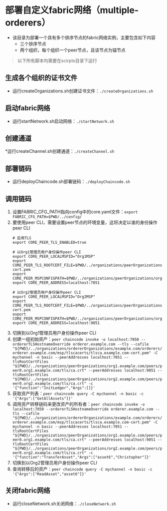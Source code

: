 # 部署自定义fabric网络（multiple-orderers）
* 该目录为部署一个具有多个排序节点的fabric网络实例，主要包含如下内容
  * 三个排序节点
  * 两个组织，每个组织一个peer节点，且该节点为锚节点

> 以下所有脚本均需要在scirpts目录下运行

## 生成各个组织的证书文件
* 运行createOrganizations.sh创建证书文件：`./createOrganizations.sh`

## 启动fabric网络
* 运行startNetwork.sh启动网络：`./startNetwork.sh`

## 创建通道
*运行createChannel.sh创建通道：`./createChannel.sh`

## 部署链码
* 运行deployChaincode.sh部署链码：`./deployChaincode.sh`

## 调用链码
1. 设置FABRIC_CFG_PATH指向config中的core.yaml文件：`export FABRIC_CFG_PATH=$PWD/../config/`
2. 要使用peer CLI，需要设置peer节点的环境变量，这将决定以谁的身份操作peer CLI
    ```shell
    # 启用TLS
    export CORE_PEER_TLS_ENABLED=true

    # 以Org1管理员用户身份操作peer CLI
    export CORE_PEER_LOCALMSPID="Org1MSP"
    export CORE_PEER_TLS_ROOTCERT_FILE=$PWD/../organizations/peerOrganizations/org1.example.com/tlsca/tlsca.org1.example.com-cert.pem
    export CORE_PEER_MSPCONFIGPATH=$PWD/../organizations/peerOrganizations/org1.example.com/users/Admin@org1.example.com/msp
    export CORE_PEER_ADDRESS=localhost:7051
    
    # 以Org2管理员用户身份操作peer CLI
    export CORE_PEER_LOCALMSPID="Org2MSP"
    export CORE_PEER_TLS_ROOTCERT_FILE=$PWD/../organizations/peerOrganizations/org2.example.com/tlsca/tlsca.org2.example.com-cert.pem
    export CORE_PEER_MSPCONFIGPATH=$PWD/../organizations/peerOrganizations/org2.example.com/users/Admin@org2.example.com/msp
    export CORE_PEER_ADDRESS=localhost:9051
    ```
3. 切换到以Org1管理员用户身份操作peer CLI
4. 创建一组初始资产：`peer chaincode invoke -o localhost:7050 --ordererTLSHostnameOverride orderer.example.com --tls --cafile "${PWD}/../organizations/ordererOrganizations/example.com/orderers/orderer.example.com/msp/tlscacerts/tlsca.example.com-cert.pem" -C mychannel -n basic --peerAddresses localhost:7051 --tlsRootCertFiles "${PWD}/../organizations/peerOrganizations/org1.example.com/peers/peer0.org1.example.com/tls/ca.crt" --peerAddresses localhost:9051 --tlsRootCertFiles "${PWD}/../organizations/peerOrganizations/org2.example.com/peers/peer0.org2.example.com/tls/ca.crt" -c '{"function":"InitLedger","Args":[]}'`
5. 获取资产列表：`peer chaincode query -C mychannel -n basic -c '{"Args":["GetAllAssets"]}'`
6. 调用资产转移链码来更改资产的所有者：`peer chaincode invoke -o localhost:7050 --ordererTLSHostnameOverride orderer.example.com --tls --cafile "${PWD}/../organizations/ordererOrganizations/example.com/orderers/orderer.example.com/msp/tlscacerts/tlsca.example.com-cert.pem" -C mychannel -n basic --peerAddresses localhost:7051 --tlsRootCertFiles "${PWD}/../organizations/peerOrganizations/org1.example.com/peers/peer0.org1.example.com/tls/ca.crt" --peerAddresses localhost:9051 --tlsRootCertFiles "${PWD}/../organizations/peerOrganizations/org2.example.com/peers/peer0.org2.example.com/tls/ca.crt" -c '{"function":"TransferAsset","Args":["asset6","Christopher"]}'`
7. 切换到以Org2管理员用户身份操作peer CLI
8. 查询转移后的资产：`peer chaincode query -C mychannel -n basic -c '{"Args":["ReadAsset","asset6"]}'`

## 关闭fabric网络
* 运行closeNetwork.sh关闭网络：`./closeNetwork.sh`